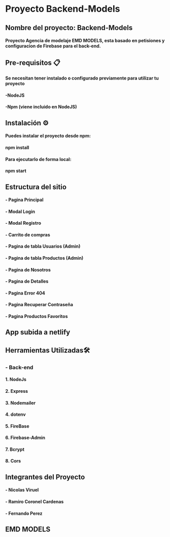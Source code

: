 #  Proyecto Backend-Models

## Nombre del proyecto: Backend-Models

#### Proyecto Agencia de modelaje EMD MODELS, esta basado en petisiones y configuracion de Firebase para el back-end.

## Pre-requisitos 📋
#### Se necesitan tener instalado o configurado previamente para utilizar tu proyecto

#### -NodeJS 
#### -Npm (viene incluido en NodeJS) 

## Instalación ⚙️ 

#### Puedes instalar el proyecto desde npm:

#### npm install

#### Para ejecutarlo de forma local:

#### npm start

## Estructura del sitio

#### - Pagina Principal
#### - Modal Login
####  - Modal Registro
#### - Carrito de compras
#### - Pagina de tabla Usuarios (Admin)
#### - Pagina de tabla Productos (Admin)
#### - Pagina de Nosotros
#### - Pagina de Detalles
#### - Pagina Error 404
#### - Pagina Recuperar Contraseña
#### - Pagina Productos Favoritos 

## App subida a netlify

<!-- - https://fancy-crostata-21596e.netlify.app/ -->

## Herramientas Utilizadas🛠️

### - Back-end
#### 1. NodeJs
#### 2. Express
#### 3. Nodemailer
#### 4. dotenv
#### 5. FireBase
#### 6. Firebase-Admin
#### 7. Bcrypt
#### 8. Cors


## Integrantes del Proyecto

#### - Nicolas Viruel
#### - Ramiro Coronel Cardenas
#### - Fernando Perez

## EMD MODELS